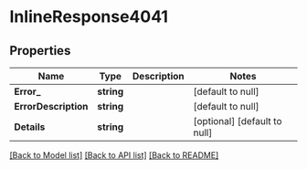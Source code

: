 # InlineResponse4041

## Properties
Name | Type | Description | Notes
------------ | ------------- | ------------- | -------------
**Error_** | **string** |  | [default to null]
**ErrorDescription** | **string** |  | [default to null]
**Details** | **string** |  | [optional] [default to null]

[[Back to Model list]](../README.md#documentation-for-models) [[Back to API list]](../README.md#documentation-for-api-endpoints) [[Back to README]](../README.md)

